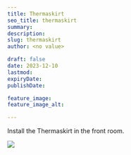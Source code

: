 ```yaml
---
title: Thermaskirt
seo_title: thermaskirt
summary: 
description: 
slug: thermaskirt
author: <no value>

draft: false
date: 2023-12-10
lastmod: 
expiryDate: 
publishDate: 

feature_image: 
feature_image_alt: 

---
```

Install the Thermaskirt in the front room.

![](/images/.jpeg) 